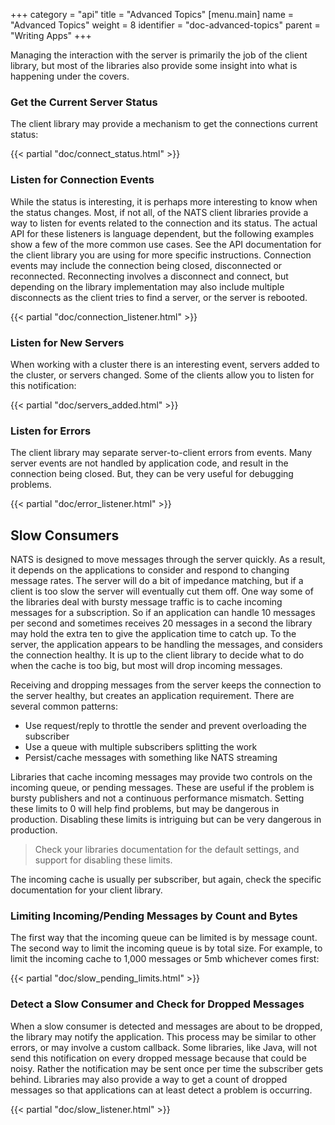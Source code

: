 +++
category = "api"
title = "Advanced Topics"
[menu.main]
    name = "Advanced Topics"
    weight = 8
    identifier = "doc-advanced-topics"
    parent = "Writing Apps"
+++

Managing the interaction with the server is primarily the job of the client library, but most of the libraries also provide some insight into what is happening under the covers.

### Get the Current Server Status

The client library may provide a mechanism to get the connections current status:

{{< partial "doc/connect_status.html" >}}

### Listen for Connection Events

While the status is interesting, it is perhaps more interesting to know when the status changes. Most, if not all, of the NATS client libraries provide a way to listen for events related to the connection and its status. The actual API for these listeners is language dependent, but the following examples show a few of the more common use cases. See the API documentation for the client library you are using for more specific instructions. Connection events may include the connection being closed, disconnected or reconnected. Reconnecting involves a disconnect and connect, but depending on the library implementation may also include multiple disconnects as the client tries to find a server, or the server is rebooted.

{{< partial "doc/connection_listener.html" >}}

### Listen for New Servers

When working with a cluster there is an interesting event, servers added to the cluster, or servers changed. Some of the clients allow you to listen for this notification:

{{< partial "doc/servers_added.html" >}}

### Listen for Errors

The client library may separate server-to-client errors from events. Many server events are not handled by application code, and result in the connection being closed. But, they can be very useful for debugging problems.

{{< partial "doc/error_listener.html" >}}

## Slow Consumers

NATS is designed to move messages through the server quickly. As a result, it depends on the applications to consider and respond to changing message rates. The server will do a bit of impedance matching, but if a client is too slow the server will eventually cut them off. One way some of the libraries deal with bursty message traffic is to cache incoming messages for a subscription. So if an application can handle 10 messages per second and sometimes receives 20 messages in a second the library may hold the extra ten to give the application time to catch up. To the server, the application appears to be handling the messages, and considers the connection healthy. It is up to the client library to decide what to do when the cache is too big, but most will drop incoming messages.

Receiving and dropping messages from the server keeps the connection to the server healthy, but creates an application requirement. There are several common patterns:

* Use request/reply to throttle the sender and prevent overloading the subscriber
* Use a queue with multiple subscribers splitting the work
* Persist/cache messages with something like NATS streaming

Libraries that cache incoming messages may provide two controls on the incoming queue, or pending messages. These are useful if the problem is bursty publishers and not a continuous performance mismatch. Setting these limits to 0 will help find problems, but may be dangerous in production. Disabling these limits is intriguing but can be very dangerous in production.

> Check your libraries documentation for the default settings, and support for disabling these limits.

The incoming cache is usually per subscriber, but again, check the specific documentation for your client library.

### Limiting Incoming/Pending Messages by Count and Bytes

The first way that the incoming queue can be limited is by message count. The second way to limit the incoming queue is by total size. For example, to limit the incoming cache to 1,000 messages or 5mb whichever comes first:

{{< partial "doc/slow_pending_limits.html" >}}

### Detect a Slow Consumer and Check for Dropped Messages

When a slow consumer is detected and messages are about to be dropped, the library may notify the application. This process may be similar to other errors, or may involve a custom callback. Some libraries, like Java, will not send this notification on every dropped message because that could be noisy. Rather the notification may be sent once per time the subscriber gets behind. Libraries may also provide a way to get a count of dropped messages so that applications can at least detect a problem is occurring.

{{< partial "doc/slow_listener.html" >}}